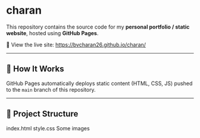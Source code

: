 # charan

This repository contains the source code for my **personal portfolio / static website**, hosted using **GitHub Pages**.

🔗 View the live site: https://bvcharan26.github.io/charan/

---

## 🚀 How It Works

GitHub Pages automatically deploys static content (HTML, CSS, JS) pushed to the `main` branch of this repository.

---

## 📁 Project Structure

index.html
style.css
Some images
